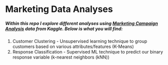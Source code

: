 # Marketing Data Analyses

##### Within this repo I explore different analyses using [Marketing Campaign Analysis](https://www.kaggle.com/code/kirollosashraf/marketing-campaign-analysis#Clustering) data from Kaggle. Below is what you will find:

1. Customer Clustering - Unsupervised learning technique to group customers based on various attributes/features (K-Means)
2. Response Classification - Supervised ML technique to predict our binary response variable (k-nearest neighbors (kNN))
